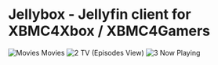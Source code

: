 # Jellybox - Jellyfin client for XBMC4Xbox / XBMC4Gamers
![Movies](screenshots/movies.png)
Movies
![2](screenshots/tv.png)
TV (Episodes View)
![3](screenshots/nowplaying.png)
Now Playing
